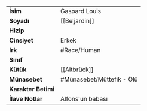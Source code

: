 |  |  |
  |---|---|
  | **İsim** | Gaspard Louis|
  | **Soyadı** | [[Beljardin]]|
  | **Hizip** | |
  | **Cinsiyet** | Erkek|
  | **Irk** | #Race/Human|
  | **Sınıf** | |
  | **Kütük** | [[Altbrück]]|
  | **Münasebet** | #Münasebet/Müttefik - Ölü|
  | **Karakter Betimi** | |
  | **İlave Notlar** | Alfons'un babası|
  